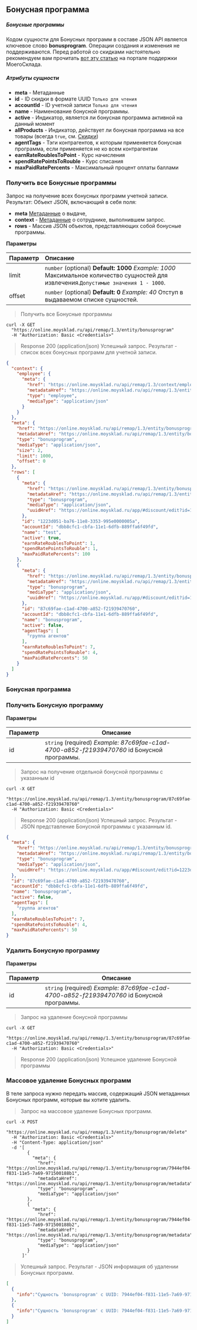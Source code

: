 ## Бонусная программа
##### Бонусные программы

Кодом сущности для Бонусных программ в составе JSON API является ключевое слово **bonusprogram**. Операции создания и изменения не поддерживаются. Перед работой со скидками настоятельно рекомендуем вам прочитать [вот эту статью](https://support.moysklad.ru/hc/ru/articles/203392253-%D0%A1%D0%BA%D0%B8%D0%B4%D0%BA%D0%B8) на портале поддержки МоегоСклада.

##### Атрибуты сущности

+ **meta** - Метаданные
+ **id** - ID скидки в формате UUID `Только для чтения`
+ **accountId** - ID учетной записи `Только для чтения`
+ **name** - Наименование бонусной программы.
+ **active** - Индикатор, является ли бонусная программа активной на данный момент
+ **allProducts** - Индикатор, действует ли бонусная программа на все товары (всегда `true`, см. [Скидки](../dictionaries/#suschnosti-skidki))
+ **agentTags** - Тэги контрагентов, к которым применяется бонусная программа, если применяется не ко всем контрагентам
+ **earnRateRoublesToPoint** - Курс начисления
+ **spendRatePointsToRouble** - Курс списания
+ **maxPaidRatePercents** - Максимальный процент оплаты баллами

### Получить все Бонусные программы

Запрос на получение всех бонусных программ учетной записи.
Результат: Объект JSON, включающий в себя поля:

- **meta** [Метаданные](../#mojsklad-json-api-obschie-swedeniq-metadannye) о выдаче,
- **context** - [Метаданные](../#mojsklad-json-api-obschie-swedeniq-metadannye) о сотруднике, выполнившем запрос.
- **rows** - Массив JSON объектов, представляющих собой бонусные программы.

**Параметры**

| Параметр                | Описание  |
| ------------------------------ |:---------------------------|
|limit |  `number` (optional) **Default: 1000** *Example: 1000* Максимальное количество сущностей для извлечения.`Допустимые значения 1 - 1000`.|
|offset |  `number` (optional) **Default: 0** *Example: 40* Отступ в выдаваемом списке сущностей.|

> Получить все Бонусные программы

```shell
curl -X GET
  "https://online.moysklad.ru/api/remap/1.3/entity/bonusprogram"
  -H "Authorization: Basic <Credentials>"
```

> Response 200 (application/json)
Успешный запрос. Результат - список всех бонусных программ для учетной записи.

```json
{
  "context": {
    "employee": {
      "meta": {
        "href": "https://online.moysklad.ru/api/remap/1.3/context/employee",
        "metadataHref": "https://online.moysklad.ru/api/remap/1.3/entity/employee/metadata",
        "type": "employee",
        "mediaType": "application/json"
      }
    }
  },
  "meta": {
    "href": "https://online.moysklad.ru/api/remap/1.3/entity/bonusprogram",
    "metadataHref": "https://online.moysklad.ru/api/remap/1.3/entity/bonusprogram/metadata",
    "type": "bonusprogram",
    "mediaType": "application/json",
    "size": 2,
    "limit": 1000,
    "offset": 0
  },
  "rows": [
    {
      "meta": {
        "href": "https://online.moysklad.ru/api/remap/1.3/entity/bonusprogram/1223d051-ba76-11e8-3353-995e0000005a",
        "metadataHref": "https://online.moysklad.ru/api/remap/1.3/entity/bonusprogram/metadata",
        "type": "bonusprogram",
        "mediaType": "application/json",
        "uuidHref": "https://online.moysklad.ru/app/#discount/edit?id=1223d051-ba76-11e8-3353-995e0000005a"
      },
      "id": "1223d051-ba76-11e8-3353-995e0000005a",
      "accountId": "dbb8cfc1-cbfa-11e1-6dfb-889ffa6f49fd",
      "name": "test",
      "active": true,
      "earnRateRoublesToPoint": 1,
      "spendRatePointsToRouble": 1,
      "maxPaidRatePercents": 100
    },
    {
      "meta": {
        "href": "https://online.moysklad.ru/api/remap/1.3/entity/bonusprogram/87c69fae-c1ad-4700-a852-f21939470760",
        "metadataHref": "https://online.moysklad.ru/api/remap/1.3/entity/bonusprogram/metadata",
        "type": "bonusprogram",
        "mediaType": "application/json",
        "uuidHref": "https://online.moysklad.ru/app/#discount/edit?id=1223d051-ba76-11e8-3353-995e0000005a"
      },
      "id": "87c69fae-c1ad-4700-a852-f21939470760",
      "accountId": "dbb8cfc1-cbfa-11e1-6dfb-889ffa6f49fd",
      "name": "bonusprogram",
      "active": false,
      "agentTags": [
        "группа агентов"
      ],
      "earnRateRoublesToPoint": 7,
      "spendRatePointsToRouble": 4,
      "maxPaidRatePercents": 50
    }
  ]
}
```

### Бонусная программа

### Получить Бонусную программу

**Параметры**

|Параметр   |Описание   | 
|---|---|
|id |  `string` (required) *Example: 87c69fae-c1ad-4700-a852-f21939470760* id Бонусной программы.|

> Запрос на получение отдельной бонусной программы с указанным id

```shell
curl -X GET
  "https://online.moysklad.ru/api/remap/1.3/entity/bonusprogram/87c69fae-c1ad-4700-a852-f21939470760"
  -H "Authorization: Basic <Credentials>"
```
  
> Response 200 (application/json)
Успешный запрос. Результат - JSON представление Бонусной программы с указанным id.

```json
{
  "meta": {
    "href": "https://online.moysklad.ru/api/remap/1.3/entity/bonusprogram/87c69fae-c1ad-4700-a852-f21939470760",
    "metadataHref": "https://online.moysklad.ru/api/remap/1.3/entity/bonusprogram/metadata",
    "type": "bonusprogram",
    "mediaType": "application/json",
    "uuidHref": "https://online.moysklad.ru/app/#discount/edit?id=1223d051-ba76-11e8-3353-995e0000005a"
  },
  "id": "87c69fae-c1ad-4700-a852-f21939470760",
  "accountId": "dbb8cfc1-cbfa-11e1-6dfb-889ffa6f49fd",
  "name": "bonusprogram",
  "active": false,
  "agentTags": [
    "группа агентов"
  ],
  "earnRateRoublesToPoint": 7,
  "spendRatePointsToRouble": 4,
  "maxPaidRatePercents": 50
}
```

### Удалить Бонусную программу

**Параметры**

|Параметр   |Описание   | 
|---|---|
|id |  `string` (required) *Example: 87c69fae-c1ad-4700-a852-f21939470760* id Бонусной программы.|

> Запрос на удаление бонусной программы

```shell
curl -X GET
  "https://online.moysklad.ru/api/remap/1.3/entity/bonusprogram/87c69fae-c1ad-4700-a852-f21939470760"
  -H "Authorization: Basic <Credentials>"
```

> Response 200 (application/json)
Успешное удаление Бонусной программы

### Массовое удаление Бонусных программ

В теле запроса нужно передать массив, содержащий JSON метаданных Бонусных программ, которые вы хотите удалить.

> Запрос на массовое удаление Бонусных программ. 

```shell
curl -X POST
  "https://online.moysklad.ru/api/remap/1.3/entity/bonusprogram/delete"
  -H "Authorization: Basic <Credentials>"
  -H "Content-Type: application/json"
  -d '[
        {
          "meta": {
            "href": "https://online.moysklad.ru/api/remap/1.3/entity/bonusprogram/7944ef04-f831-11e5-7a69-971500188b1",
            "metadataHref": "https://online.moysklad.ru/api/remap/1.3/entity/bonusprogram/metadata",
            "type": "bonusprogram",
            "mediaType": "application/json"
        },
        {
          "meta": {
            "href": "https://online.moysklad.ru/api/remap/1.3/entity/bonusprogram/7944ef04-f831-11e5-7a69-971500188b2",
            "metadataHref": "https://online.moysklad.ru/api/remap/1.3/entity/bonusprogram/metadata",
            "type": "bonusprogram",
            "mediaType": "application/json"
        }
      ]'
```        

> Успешный запрос. Результат - JSON информация об удалении Бонусных программ.

```json
[
  {
    "info":"Сущность 'bonusprogram' с UUID: 7944ef04-f831-11e5-7a69-971500188b1 успешно удалена"
  },
  {
    "info":"Сущность 'bonusprogram' с UUID: 7944ef04-f831-11e5-7a69-971500188b2 успешно удалена"
  }
]
```
